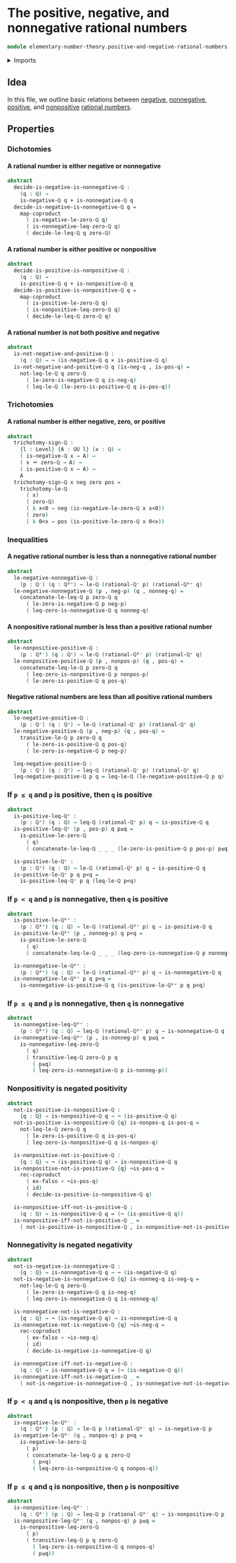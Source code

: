 # The positive, negative, and nonnegative rational numbers

```agda
module elementary-number-theory.positive-and-negative-rational-numbers where
```

<details><summary>Imports</summary>

```agda
open import elementary-number-theory.inequality-rational-numbers
open import elementary-number-theory.negative-rational-numbers
open import elementary-number-theory.nonnegative-rational-numbers
open import elementary-number-theory.nonpositive-rational-numbers
open import elementary-number-theory.positive-rational-numbers
open import elementary-number-theory.rational-numbers
open import elementary-number-theory.strict-inequality-rational-numbers

open import foundation.cartesian-product-types
open import foundation.coproduct-types
open import foundation.dependent-pair-types
open import foundation.empty-types
open import foundation.function-types
open import foundation.functoriality-coproduct-types
open import foundation.identity-types
open import foundation.logical-equivalences
open import foundation.negation
open import foundation.universe-levels
```

</details>

## Idea

In this file, we outline basic relations between
[negative](elementary-number-theory.negative-rational-numbers.md),
[nonnegative](elementary-number-theory.nonnegative-rational-numbers.md),
[positive](elementary-number-theory.positive-rational-numbers.md), and
[nonpositive](elementary-number-theory.nonpositive-rational-numbers.md)
[rational numbers](elementary-number-theory.rational-numbers.md).

## Properties

### Dichotomies

#### A rational number is either negative or nonnegative

```agda
abstract
  decide-is-negative-is-nonnegative-ℚ :
    (q : ℚ) →
    is-negative-ℚ q + is-nonnegative-ℚ q
  decide-is-negative-is-nonnegative-ℚ q =
    map-coproduct
      ( is-negative-le-zero-ℚ q)
      ( is-nonnegative-leq-zero-ℚ q)
      ( decide-le-leq-ℚ q zero-ℚ)
```

#### A rational number is either positive or nonpositive

```agda
abstract
  decide-is-positive-is-nonpositive-ℚ :
    (q : ℚ) →
    is-positive-ℚ q + is-nonpositive-ℚ q
  decide-is-positive-is-nonpositive-ℚ q =
    map-coproduct
      ( is-positive-le-zero-ℚ q)
      ( is-nonpositive-leq-zero-ℚ q)
      ( decide-le-leq-ℚ zero-ℚ q)
```

#### A rational number is not both positive and negative

```agda
abstract
  is-not-negative-and-positive-ℚ :
    (q : ℚ) → ¬ (is-negative-ℚ q × is-positive-ℚ q)
  is-not-negative-and-positive-ℚ q (is-neg-q , is-pos-q) =
    not-leq-le-ℚ q zero-ℚ
      ( le-zero-is-negative-ℚ q is-neg-q)
      ( leq-le-ℚ (le-zero-is-positive-ℚ q is-pos-q))
```

### Trichotomies

#### A rational number is either negative, zero, or positive

```agda
abstract
  trichotomy-sign-ℚ :
    {l : Level} {A : UU l} (x : ℚ) →
    ( is-negative-ℚ x → A) →
    ( x ＝ zero-ℚ → A) →
    ( is-positive-ℚ x → A) →
    A
  trichotomy-sign-ℚ x neg zero pos =
    trichotomy-le-ℚ
      ( x)
      ( zero-ℚ)
      ( λ x<0 → neg (is-negative-le-zero-ℚ x x<0))
      ( zero)
      ( λ 0<x → pos (is-positive-le-zero-ℚ x 0<x))
```

### Inequalities

#### A negative rational number is less than a nonnegative rational number

```agda
abstract
  le-negative-nonnegative-ℚ :
    (p : ℚ⁻) (q : ℚ⁰⁺) → le-ℚ (rational-ℚ⁻ p) (rational-ℚ⁰⁺ q)
  le-negative-nonnegative-ℚ (p , neg-p) (q , nonneg-q) =
    concatenate-le-leq-ℚ p zero-ℚ q
      ( le-zero-is-negative-ℚ p neg-p)
      ( leq-zero-is-nonnegative-ℚ q nonneg-q)
```

#### A nonpositive rational number is less than a positive rational number

```agda
abstract
  le-nonpositive-positive-ℚ :
    (p : ℚ⁰⁻) (q : ℚ⁺) → le-ℚ (rational-ℚ⁰⁻ p) (rational-ℚ⁺ q)
  le-nonpositive-positive-ℚ (p , nonpos-p) (q , pos-q) =
    concatenate-leq-le-ℚ p zero-ℚ q
      ( leq-zero-is-nonpositive-ℚ p nonpos-p)
      ( le-zero-is-positive-ℚ q pos-q)
```

#### Negative rational numbers are less than all positive rational numbers

```agda
abstract
  le-negative-positive-ℚ :
    (p : ℚ⁻) (q : ℚ⁺) → le-ℚ (rational-ℚ⁻ p) (rational-ℚ⁺ q)
  le-negative-positive-ℚ (p , neg-p) (q , pos-q) =
    transitive-le-ℚ p zero-ℚ q
      ( le-zero-is-positive-ℚ q pos-q)
      ( le-zero-is-negative-ℚ p neg-p)

  leq-negative-positive-ℚ :
    (p : ℚ⁻) (q : ℚ⁺) → leq-ℚ (rational-ℚ⁻ p) (rational-ℚ⁺ q)
  leq-negative-positive-ℚ p q = leq-le-ℚ (le-negative-positive-ℚ p q)
```

### If `p ≤ q` and `p` is positive, then `q` is positive

```agda
abstract
  is-positive-leq-ℚ⁺ :
    (p : ℚ⁺) (q : ℚ) → leq-ℚ (rational-ℚ⁺ p) q → is-positive-ℚ q
  is-positive-leq-ℚ⁺ (p , pos-p) q p≤q =
    is-positive-le-zero-ℚ
      ( q)
      ( concatenate-le-leq-ℚ _ _ _ (le-zero-is-positive-ℚ p pos-p) p≤q)

  is-positive-le-ℚ⁺ :
    (p : ℚ⁺) (q : ℚ) → le-ℚ (rational-ℚ⁺ p) q → is-positive-ℚ q
  is-positive-le-ℚ⁺ p q p<q =
    is-positive-leq-ℚ⁺ p q (leq-le-ℚ p<q)
```

### If `p < q` and `p` is nonnegative, then `q` is positive

```agda
abstract
  is-positive-le-ℚ⁰⁺ :
    (p : ℚ⁰⁺) (q : ℚ) → le-ℚ (rational-ℚ⁰⁺ p) q → is-positive-ℚ q
  is-positive-le-ℚ⁰⁺ (p , nonneg-p) q p<q =
    is-positive-le-zero-ℚ
      ( q)
      ( concatenate-leq-le-ℚ _ _ _ (leq-zero-is-nonnegative-ℚ p nonneg-p) p<q)

  is-nonnegative-le-ℚ⁰⁺ :
    (p : ℚ⁰⁺) (q : ℚ) → le-ℚ (rational-ℚ⁰⁺ p) q → is-nonnegative-ℚ q
  is-nonnegative-le-ℚ⁰⁺ p q p<q =
    is-nonnegative-is-positive-ℚ q (is-positive-le-ℚ⁰⁺ p q p<q)
```

### If `p ≤ q` and `p` is nonnegative, then `q` is nonnegative

```agda
abstract
  is-nonnegative-leq-ℚ⁰⁺ :
    (p : ℚ⁰⁺) (q : ℚ) → leq-ℚ (rational-ℚ⁰⁺ p) q → is-nonnegative-ℚ q
  is-nonnegative-leq-ℚ⁰⁺ (p , is-nonneg-p) q p≤q =
    is-nonnegative-leq-zero-ℚ
      ( q)
      ( transitive-leq-ℚ zero-ℚ p q
        ( p≤q)
        ( leq-zero-is-nonnegative-ℚ p is-nonneg-p))
```

### Nonpositivity is negated positivity

```agda
abstract
  not-is-positive-is-nonpositive-ℚ :
    {q : ℚ} → is-nonpositive-ℚ q → ¬ (is-positive-ℚ q)
  not-is-positive-is-nonpositive-ℚ {q} is-nonpos-q is-pos-q =
    not-leq-le-ℚ zero-ℚ q
      ( le-zero-is-positive-ℚ q is-pos-q)
      ( leq-zero-is-nonpositive-ℚ q is-nonpos-q)

  is-nonpositive-not-is-positive-ℚ :
    {q : ℚ} → ¬ (is-positive-ℚ q) → is-nonpositive-ℚ q
  is-nonpositive-not-is-positive-ℚ {q} ¬is-pos-q =
    rec-coproduct
      ( ex-falso ∘ ¬is-pos-q)
      ( id)
      ( decide-is-positive-is-nonpositive-ℚ q)

  is-nonpositive-iff-not-is-positive-ℚ :
    (q : ℚ) → is-nonpositive-ℚ q ↔ (¬ (is-positive-ℚ q))
  is-nonpositive-iff-not-is-positive-ℚ _ =
    ( not-is-positive-is-nonpositive-ℚ , is-nonpositive-not-is-positive-ℚ)
```

### Nonnegativity is negated negativity

```agda
abstract
  not-is-negative-is-nonnegative-ℚ :
    {q : ℚ} → is-nonnegative-ℚ q → ¬ (is-negative-ℚ q)
  not-is-negative-is-nonnegative-ℚ {q} is-nonneg-q is-neg-q =
    not-leq-le-ℚ q zero-ℚ
      ( le-zero-is-negative-ℚ q is-neg-q)
      ( leq-zero-is-nonnegative-ℚ q is-nonneg-q)

  is-nonnegative-not-is-negative-ℚ :
    {q : ℚ} → ¬ (is-negative-ℚ q) → is-nonnegative-ℚ q
  is-nonnegative-not-is-negative-ℚ {q} ¬is-neg-q =
    rec-coproduct
      ( ex-falso ∘ ¬is-neg-q)
      ( id)
      ( decide-is-negative-is-nonnegative-ℚ q)

  is-nonnegative-iff-not-is-negative-ℚ :
    (q : ℚ) → is-nonnegative-ℚ q ↔ (¬ (is-negative-ℚ q))
  is-nonnegative-iff-not-is-negative-ℚ _ =
    ( not-is-negative-is-nonnegative-ℚ , is-nonnegative-not-is-negative-ℚ)
```

### If `p < q` and `q` is nonpositive, then `p` is negative

```agda
abstract
  is-negative-le-ℚ⁰⁻ :
    (q : ℚ⁰⁻) (p : ℚ) → le-ℚ p (rational-ℚ⁰⁻ q) → is-negative-ℚ p
  is-negative-le-ℚ⁰⁻ (q , nonpos-q) p p<q =
    is-negative-le-zero-ℚ
      ( p)
      ( concatenate-le-leq-ℚ p q zero-ℚ
        ( p<q)
        ( leq-zero-is-nonpositive-ℚ q nonpos-q))
```

### If `p ≤ q` and `q` is nonpositive, then `p` is nonpositive

```agda
abstract
  is-nonpositive-leq-ℚ⁰⁻ :
    (q : ℚ⁰⁻) (p : ℚ) → leq-ℚ p (rational-ℚ⁰⁻ q) → is-nonpositive-ℚ p
  is-nonpositive-leq-ℚ⁰⁻ (q , nonpos-q) p p≤q =
    is-nonpositive-leq-zero-ℚ
      ( p)
      ( transitive-leq-ℚ p q zero-ℚ
        ( leq-zero-is-nonpositive-ℚ q nonpos-q)
        ( p≤q))
```
